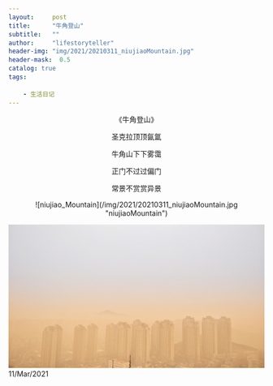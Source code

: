 ```yaml
---
layout:     post
title:      "牛角登山"
subtitle:   ""
author:     "lifestoryteller"
header-img: "img/2021/20210311_niujiaoMountain.jpg"
header-mask:  0.5
catalog: true
tags:

    - 生活日记
---
```


<p align="center">
    《牛角登山》    
</p>
<p align="center">
    圣克拉顶顶氤氲    
</p>
<p align="center">
    牛角山下下雾霭    
</p>
<p align="center">  
    正门不过过偏门    

</p>
<p align="center">
    常景不赏赏异景
</p>


<p align="center">
  ![niujiao_Mountain](/img/2021/20210311_niujiaoMountain.jpg "niujiaoMountain")
</p>

![P](/img/2021/20210311_niujiaoMountain.jpg "Philadelphia's Magic Gardens")
11/Mar/2021
